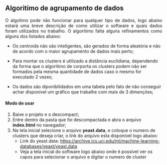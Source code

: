 ## Algoritimo de agrupamento de dados

<p align="justify">O algotimo pode não funcionar para qualquer tipo de dados, logo abaixo estará uma breve descrição de como utilizar o software e quais dados foram utilizados no trabalho. O algoritimo falta alguns refinamentos como alguns dos listados abaixo:</p>

- <span align="justify">Os centroids não são inteligentes, são gerados de forma aleatória e não de acordo com o maior agrupamento de dados mais perto; </span>

- <span align="justify">Para montar os clusters é utilizado a distância euclidiana, dependendo da forma que o algoritimo de corporta os clusters podem não ser formados pela mesma quantidade de dados caso o mesmo for executado 2 vezes;</span>

- <span align="justify">Os dados são diponibilidados em uma tabela pelo fato de não conseguir achar disponível um gráfico que trabalhe com mais de 3 dimenções;</span>

#### Modo de usar

1. Baixe o projeto e o descompact;
2. Entre dentro da pasta que foi descompactada e abra o arquivo <strong>index.html</strong> no navegador;
3. Na tela inicial selecione o arquivo <strong>yeast.data</strong>, e coloque o numero de clusters que deseja criar, o link do arquivo esta disponível logo abaixo:
    - Link do yeast.data: https://archive.ics.uci.edu/ml/machine-learning-databases/yeast/yeast.data
    - Veja a tela inicial do software logo abaixo onde é possível ver os capos para selecionar o arquivo e digitar o numero de cluster

